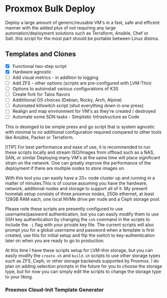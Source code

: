 

# Proxmox Bulk Deploy #

Deploy a large amount of generic/reusable VM's in a fast, safe and efficent
manner with the added plus of not requiring any large automation/deployment
solutions such as Terraform, Ansible, Chef or Salt..this script for the
most part should be portable between Linux distros.

## Templates and Clones ##

- [x] Functional two-step script
- [x] Hardware agnostic
- [ ] Add visual metrics - in addition to logging
- [ ] Add ZFS - other options (scripts are pre-configured with LVM-Thin)
- [ ] Options to autoinstall various configurations of K3S
- [ ] Create fork for Talos flavors
- [ ] Addititional OS choices (Debian, Rocky, Arch, Alpine)
- [ ] Automated killswitch script (shut everything down in one press)
- [ ] Realign and map environment for VM's as they're created / destroyed
- [ ] Automate some SDN tasks - Simplistic Infrastructure as Code

This is desinged to be simple press and go script that is system agnostic
with minimal to no additional configuration required compared to other
tools like Ansible, Packer or Terraform.

[!TIP]
For best performance and ease of use, it is recommended to run these scripts
locally and stream ISO/Images from offload such as a NAS, SAN, or similar
Deploying many VM's at the same time will place significant strain on the
network. One can greatly improve the performance of the deployment if there
are multiple nodes to store images on.

With this tool you can easily have a 20+ node cluster up and running in a matter
of minutes.This is of course assuming you have the hardware, network, additional
nodes and storage to support all of it. My present homelab setup consists of
three proxmox nodes, 25Gb ethernet, at least 128GB RAM each, one local NVMe
drive per node and a Ceph storage pool.

Please note these scripts are presently configured to use username/password
authentication, but you can easily modify them to use SSH key authentication by
changing the `ssh` command in the scripts to include the `-i` flag with your
private key file. The current scripts will also prompt you for a global username
and password when a template is first created, use this for initial setup and
flip the switch to key-authentication later on when you are ready to go to production.

At this time I have these scripts setup for LVM-thin storage, but you can easily
modify the `create.sh` and `build.sh` scripts to use other storage types such as
ZFS, Ceph, or other storage backends supported by Proxmox. I do plan on adding
selection prompts in the future for you to choose the storage type, but for now
you can simply edit the scripts to change the storage type to your liking.

### Proxmox Cloud-Init Template Generator ###


